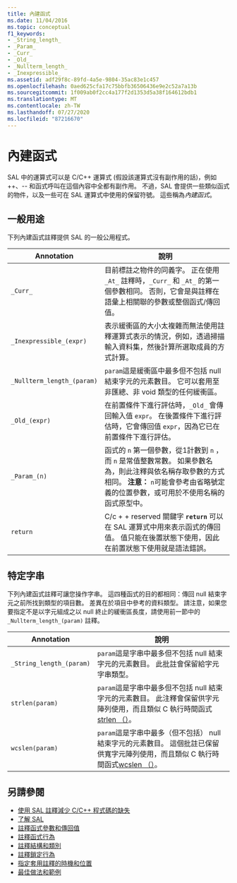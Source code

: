 ```yaml
---
title: 內建函式
ms.date: 11/04/2016
ms.topic: conceptual
f1_keywords:
- _String_length_
- _Param_
- _Curr_
- _Old_
- _Nullterm_length_
- _Inexpressible_
ms.assetid: adf29f8c-89fd-4a5e-9804-35ac83e1c457
ms.openlocfilehash: 0aed625cfa17c75bbfb36506436e9e2c52a7a13b
ms.sourcegitcommit: 1f009ab0f2cc4a177f2d1353d5a38f164612bdb1
ms.translationtype: MT
ms.contentlocale: zh-TW
ms.lasthandoff: 07/27/2020
ms.locfileid: "87216670"
---
```

# <a name="intrinsic-functions"></a>內建函式

SAL 中的運算式可以是 C/C++ 運算式 (假設該運算式沒有副作用的話)，例如 ++、-- 和函式呼叫在這個內容中全都有副作用。  不過，SAL 會提供一些類似函式的物件，以及一些可在 SAL 運算式中使用的保留符號。 這些稱為*內建函式*。

## <a name="general-purpose"></a>一般用途

下列內建函式註釋提供 SAL 的一般公用程式。

|Annotation|說明|
|----------------|-----------------|
|`_Curr_`|目前標註之物件的同義字。  正在使用 `_At_` 註釋時，`_Curr_` 和 `_At_` 的第一個參數相同。  否則，它會是與註釋在語彙上相關聯的參數或整個函式/傳回值。|
|`_Inexpressible_(expr)`|表示緩衝區的大小太複雜而無法使用註釋運算式表示的情況，例如，透過掃描輸入資料集，然後計算所選取成員的方式計算。|
|`_Nullterm_length_(param)`|`param`這是緩衝區中最多但不包括 null 結束字元的元素數目。 它可以套用至非匯總、非 void 類型的任何緩衝區。|
|`_Old_(expr)`|在前置條件下進行評估時，`_Old_` 會傳回輸入值 `expr`。  在後置條件下進行評估時，它會傳回值 `expr`，因為它已在前置條件下進行評估。|
|`_Param_(n)`|函式的 `n` 第一個參數，從1計數到 `n` ，而 `n` 是常值整數常數。 如果參數名為，則此注釋與依名稱存取參數的方式相同。 **注意：** `n`可能會參考由省略號定義的位置參數，或可用於不使用名稱的函式原型中。  |
|`return`|C/c + + reserved 關鍵字 **`return`** 可以在 SAL 運算式中用來表示函式的傳回值。  值只能在後置狀態下使用，因此在前置狀態下使用就是語法錯誤。|

## <a name="string-specific"></a>特定字串

下列內建函式註釋可讓您操作字串。 這四種函式的目的都相同：傳回 null 結束字元之前所找到類型的項目數。 差異在於項目中參考的資料類型。 請注意，如果您要指定不是以字元組成之以 null 終止的緩衝區長度，請使用前一節中的 `_Nullterm_length_(param)` 註釋。

|Annotation|說明|
|----------------|-----------------|
|`_String_length_(param)`|`param`這是字串中最多但不包括 null 結束字元的元素數目。 此批註會保留給字元字串類型。|
|`strlen(param)`|`param`這是字串中最多但不包括 null 結束字元的元素數目。 此注釋會保留供字元陣列使用，而且類似 C 執行時間函式[strlen （）](/cpp/c-runtime-library/reference/strlen-wcslen-mbslen-mbslen-l-mbstrlen-mbstrlen-l)。|
|`wcslen(param)`|`param`這是字串中最多（但不包括） null 結束字元的元素數目。 這個批註已保留供寬字元陣列使用，而且類似 C 執行時間函式[wcslen （）](/cpp/c-runtime-library/reference/strlen-wcslen-mbslen-mbslen-l-mbstrlen-mbstrlen-l)。|

## <a name="see-also"></a>另請參閱

- [使用 SAL 註釋減少 C/C++ 程式碼的缺失](../code-quality/using-sal-annotations-to-reduce-c-cpp-code-defects.md)
- [了解 SAL](../code-quality/understanding-sal.md)
- [註釋函式參數和傳回值](../code-quality/annotating-function-parameters-and-return-values.md)
- [註釋函式行為](../code-quality/annotating-function-behavior.md)
- [註釋結構和類別](../code-quality/annotating-structs-and-classes.md)
- [註釋鎖定行為](../code-quality/annotating-locking-behavior.md)
- [指定套用註釋的時機和位置](../code-quality/specifying-when-and-where-an-annotation-applies.md)
- [最佳做法和範例](../code-quality/best-practices-and-examples-sal.md)
